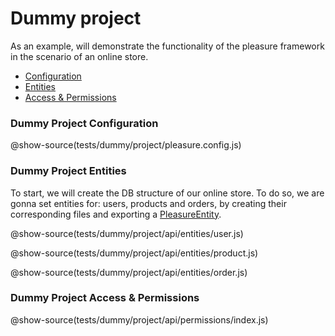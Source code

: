 # Dummy project

As an example, will demonstrate the functionality of the pleasure framework in the scenario of an online store.

- [Configuration](#dummy-project-configuration)
- [Entities](#dummy-project-entities)
- [Access & Permissions](#dummy-project-access--permissions)

### Dummy Project Configuration

@show-source(tests/dummy/project/pleasure.config.js)

### Dummy Project Entities

To start, we will create the DB structure of our online store. To do so, we are gonna set entities for:
users, products and orders, by creating their corresponding files and exporting a [PleasureEntity](#pleasure-entity).

@show-source(tests/dummy/project/api/entities/user.js)

@show-source(tests/dummy/project/api/entities/product.js)

@show-source(tests/dummy/project/api/entities/order.js)

### Dummy Project Access & Permissions

@show-source(tests/dummy/project/api/permissions/index.js)
